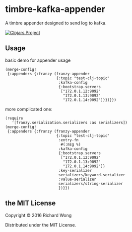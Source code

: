 # timbre-kafka-appender

A timbre appender designed to send log to kafka.

[![Clojars Project](https://img.shields.io/clojars/v/timbre-kafka-appender.svg)](https://clojars.org/timbre-kafka-appender)

## Usage

basic demo for appender usage
```
(merge-config!
 {:appenders {:franzy (franzy-appender
                       {:topic "test-clj-topic"
                        :kafka-config
                        {:bootstrap.servers
                         ["172.0.1.12:9092"
                          "172.0.1.13:9092"
                          "172.0.1.14:9092"]}})}})
```

more complicated one:

```
(require
   '[franzy.serialization.serializers :as serializers])
(merge-config!
 {:appenders {:franzy (franzy-appender
                       {:topic "test-clj-topic"
                        :entry-fn
                         #(:msg %)
                        :kafka-config
                        {:bootstrap.servers
                         ["172.0.1.12:9092"
                          "172.0.1.13:9092"
                          "172.0.1.14:9092"]}
                        :key-serializer
                        serializers/keyword-serializer
                        :value-serializer
                        serializers/string-serializer
                        })}})
```

## the MIT License

Copyright © 2016 Richard Wong

Distributed under the MIT License.
